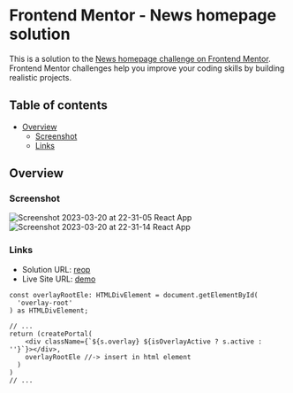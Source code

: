 # Frontend Mentor - News homepage solution

This is a solution to the [News homepage challenge on Frontend Mentor](https://www.frontendmentor.io/challenges/news-homepage-H6SWTa1MFl). Frontend Mentor challenges help you improve your coding skills by building realistic projects. 

## Table of contents

- [Overview](#overview)
  - [Screenshot](#screenshot)
  - [Links](#links)

## Overview

### Screenshot

![Screenshot 2023-03-20 at 22-31-05 React App](https://user-images.githubusercontent.com/77038018/226372151-de6e34ba-cf7a-4234-aa0b-33959c218fd7.png)
![Screenshot 2023-03-20 at 22-31-14 React App](https://user-images.githubusercontent.com/77038018/226372167-cf7214dc-048d-4a5a-a201-1f372574e149.png)

### Links

- Solution URL: [reop](https://github.com/LunZaiZai0223/FM-news-homepage)
- Live Site URL: [demo](https://lunzaizai0223.github.io/FM-news-homepage/)

```
const overlayRootEle: HTMLDivElement = document.getElementById(
  'overlay-root'
) as HTMLDivElement;

// ...
return (createPortal(
    <div className={`${s.overlay} ${isOverlayActive ? s.active : ''}`}></div>,
    overlayRootEle //-> insert in html element
  )
)
// ...
```
